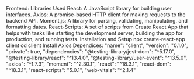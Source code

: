 Frontend:
Libraries Used
React: A JavaScript library for building user interfaces. Axios: A promise-based HTTP client for making requests to the backend API. Moment.js:
A library for parsing, validating, manipulating, and formatting dates. React-Scripts: A set of scripts from Create React App that helps with tasks
like starting the development server, building the app for production, and running tests. Installation and Setup
npx create-react-app client cd client Install Axios Dependices:
"name": "client", "version": "0.1.0",
"private": true, 
"dependencies": "@testing-library/jest-dom": "^5.17.0", 
"@testing-library/react": "^13.4.0", 
"@testing-library/user-event": "^13.5.0",  
"axios": "^1.7.3", "moment": "^2.30.1", 
"react": "^18.3.1", "react-dom": "^18.3.1",
"react-scripts": "5.0.1", "web-vitals": "^2.1.4"
